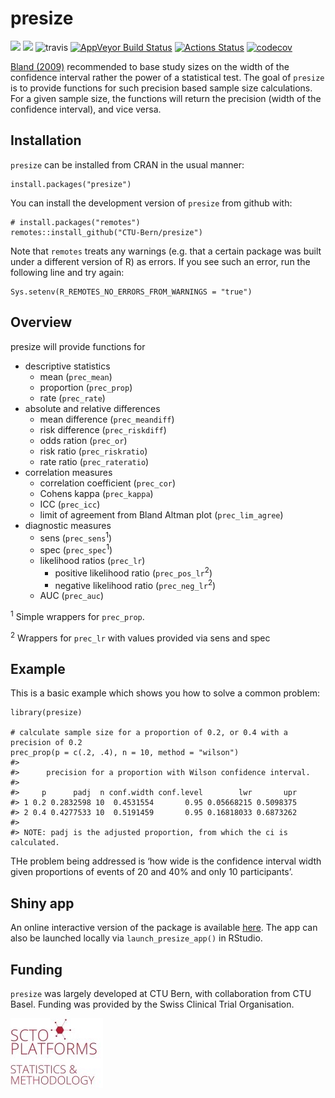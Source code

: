 <!-- README.md is generated from README.Rmd. Please edit that file -->

presize
=======

[![](https://www.r-pkg.org/badges/version/presize?color=green)](https://cran.r-project.org/package=presize)
[![](https://img.shields.io/badge/dev%20version-0.2.0-blue.svg)](https://github.com/CTU-Bern/presize)
![travis](https://travis-ci.com/CTU-Bern/presize.svg?branch=master)
[![AppVeyor Build
Status](https://ci.appveyor.com/api/projects/status/github/CTU-Bern/presize?branch=master&svg=true)](https://ci.appveyor.com/project/CTU-Bern/presize)
[![Actions
Status](https://github.com/CTU-Bern/presize/workflows/R-CMD-check/badge.svg)](https://github.com/CTU-Bern/presize/actions)
[![codecov](https://codecov.io/github/CTU-Bern/presize/branch/master/graphs/badge.svg)](https://codecov.io/github/CTU-Bern/presize)

[Bland (2009)](https://www.bmj.com/content/339/bmj.b3985) recommended to
base study sizes on the width of the confidence interval rather the
power of a statistical test. The goal of `presize` is to provide
functions for such precision based sample size calculations. For a given
sample size, the functions will return the precision (width of the
confidence interval), and vice versa.

Installation
------------

`presize` can be installed from CRAN in the usual manner:

    install.packages("presize")

You can install the development version of `presize` from github with:

    # install.packages("remotes")
    remotes::install_github("CTU-Bern/presize")

Note that `remotes` treats any warnings (e.g. that a certain package was
built under a different version of R) as errors. If you see such an
error, run the following line and try again:

    Sys.setenv(R_REMOTES_NO_ERRORS_FROM_WARNINGS = "true")

Overview
--------

presize will provide functions for

-   descriptive statistics
    -   mean (`prec_mean`)
    -   proportion (`prec_prop`)
    -   rate (`prec_rate`)
-   absolute and relative differences
    -   mean difference (`prec_meandiff`)
    -   risk difference (`prec_riskdiff`)
    -   odds ration (`prec_or`)
    -   risk ratio (`prec_riskratio`)
    -   rate ratio (`prec_rateratio`) <!--    + hazard ratio -->
-   correlation measures
    -   correlation coefficient (`prec_cor`)
    -   Cohens kappa (`prec_kappa`)
    -   ICC (`prec_icc`)
    -   limit of agreement from Bland Altman plot (`prec_lim_agree`)
-   diagnostic measures
    -   sens (`prec_sens`<sup>1</sup>)
    -   spec (`prec_spec`<sup>1</sup>)
    -   likelihood ratios (`prec_lr`)
        -   positive likelihood ratio (`prec_pos_lr`<sup>2</sup>)
        -   negative likelihood ratio (`prec_neg_lr`<sup>2</sup>)
    -   AUC (`prec_auc`)

<sup>1</sup> Simple wrappers for `prec_prop`.

<sup>2</sup> Wrappers for `prec_lr` with values provided via sens and
spec

Example
-------

This is a basic example which shows you how to solve a common problem:

    library(presize)

    # calculate sample size for a proportion of 0.2, or 0.4 with a precision of 0.2
    prec_prop(p = c(.2, .4), n = 10, method = "wilson")
    #> 
    #>      precision for a proportion with Wilson confidence interval. 
    #> 
    #>     p      padj  n conf.width conf.level        lwr       upr
    #> 1 0.2 0.2832598 10  0.4531554       0.95 0.05668215 0.5098375
    #> 2 0.4 0.4277533 10  0.5191459       0.95 0.16818033 0.6873262
    #> 
    #> NOTE: padj is the adjusted proportion, from which the ci is calculated.

THe problem being addressed is ‘how wide is the confidence interval
width given proportions of events of 20 and 40% and only 10
participants’.

Shiny app
---------

An online interactive version of the package is available
[here](https://ctu-bern.shinyapps.io/presize). The app can also be
launched locally via `launch_presize_app()` in RStudio.

Funding
-------

`presize` was largely developed at CTU Bern, with collaboration from CTU
Basel. Funding was provided by the Swiss Clinical Trial Organisation.

<img src="inst/fig/SCTO_Platform_Logo_2020_RZ_SM.jpg" width="148" />

<!-- ![](man/fig/scto_ctu_member_cmyk.jpg) -->
